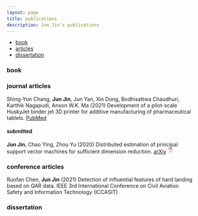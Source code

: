 ```yaml
---
layout: page
title: publications
description: Jun Jin's publications
---
```


<div class="navbar">
    <div class="navbar-inner">
        <ul class="nav">
            <li><a href="#book">book</a></li>
            <li><a href="#articles">articles</a></li>
            <li><a href="#thesis">dissertation</a></li>
        </ul>
    </div>
</div>


### <a name="book"></a>book


### <a name="articles"></a>journal articles

Shing-Yun Chang, **Jun Jin**, Jun Yan, Xin Dong, Bodhisattwa Chaudhuri, Karthik Nagapudi, Anson W.K. Ma (2021)
Development of a pilot-scale HuskyJet binder jet 3D printer for additive manufacturing of pharmaceutical tablets.
[PubMed](https://pubmed.ncbi.nlm.nih.gov/34116179/)

#### submitted

**Jun Jin**, Chao Ying, Zhou Yu (2020)
Distributed estimation of principal support vector machines for sufficient dimension reduction.
[arXiv](https://arxiv.org/abs/1911.12732)
[![pdf](icons16/pdf-icon.png)](https://arxiv.org/pdf/1911.12732.pdf)


### <a name="articles"></a>conference articles

Ruofan Chen, **Jun Jin** (2021)
Detection of influential features of hard landing based on QAR data.
IEEE 3rd International Conference on Civil Aviation Safety and Information Technology (ICCASIT) 

### <a name="thesis"></a>dissertation
